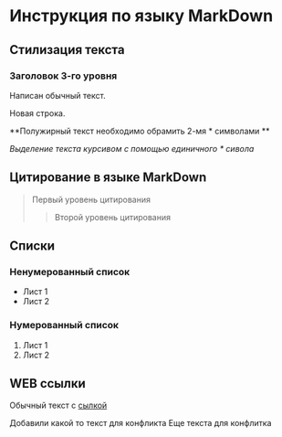 # Инструкция по языку MarkDown

## Стилизация текста

### Заголовок 3-го уровня

Написан обычный текст.

Новая строка.

**Полужирный текст необходимо обрамить 2-мя * символами **

*Выделение текста курсивом с помощью единичного * сивола*

## Цитирование в языке MarkDown
> Первый уровень цитирования
>> Второй уровень цитирования 

## Списки
### Ненумерованный список
* Лист 1
* Лист 2
### Нумерованный список
1. Лист 1
2. Лист 2

## WEB ссылки
Обычный текст с [сылкой]("http.example.com "Всплывающая подсказка")

Добавили какой то текст для конфликта
Еще текста для конфлитка